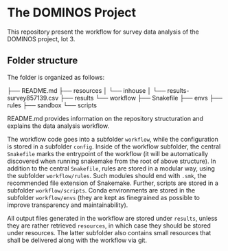# The DOMINOS Project
This repository present the workflow for survey data analysis of the DOMINOS project, lot 3.

## Folder structure
The folder is organized as follows:

├── README.md
├── resources
│   └── inhouse
│       └── results-survey857139.csv
├── results
└── workflow
    ├── Snakefile
    ├── envs
    ├── rules
    ├── sandbox
    └── scripts

README.md provides information on the repository structuration and explains the data analysis workflow.
 
The workflow code goes into a subfolder `workflow`, while the configuration is stored in a subfolder `config`. Inside of the workflow subfolder, the central `Snakefile` marks the entrypoint of the workflow (it will be automatically discovered when running snakemake from the root of above structure). In addition to the central `Snakefile`, rules are stored in a modular way, using the subfolder `workflow/rules`. Such modules should end with `.smk`, the recommended file extension of Snakemake. Further, scripts are stored in a subfolder `workflow/scripts`. Conda environments are stored in the subfolder `workflow/envs` (they are kept as finegrained as possible to improve transparency and maintainability).

All output files generated in the workflow are stored under `results`, unless they are rather retrieved `resources`, in which case they should be stored under resources. The latter subfolder also contains small resources that shall be delivered along with the workflow via git.
